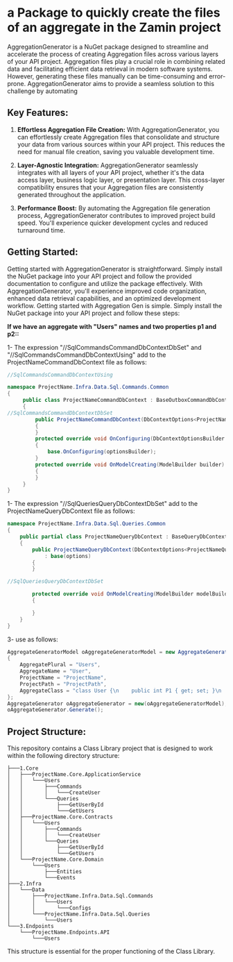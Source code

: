 # a Package to quickly create the files of an aggregate in the Zamin project


AggregationGenerator is a NuGet package designed to streamline and accelerate the process of creating Aggregation files across various layers of your API project. Aggregation files play a crucial role in combining related data and facilitating efficient data retrieval in modern software systems. However, generating these files manually can be time-consuming and error-prone. AggregationGenerator aims to provide a seamless solution to this challenge by automating

## Key Features:

1. **Effortless Aggregation File Creation:** With AggregationGenerator, you can effortlessly create Aggregation files that consolidate and structure your data from various sources within your API project. This reduces the need for manual file creation, saving you valuable development time.

2. **Layer-Agnostic Integration:** AggregationGenerator seamlessly integrates with all layers of your API project, whether it's the data access layer, business logic layer, or presentation layer. This cross-layer compatibility ensures that your Aggregation files are consistently generated throughout the application.

3. **Performance Boost:** By automating the Aggregation file generation process, AggregationGenerator contributes to improved project build speed. You'll experience quicker development cycles and reduced turnaround time.

## Getting Started:

Getting started with AggregationGenerator is straightforward. Simply install the NuGet package into your API project and follow the provided documentation to configure and utilize the package effectively. With AggregationGenerator, you'll experience improved code organization, enhanced data retrieval capabilities, and an optimized development workflow.
Getting started with Aggregation Gen is simple. Simply install the NuGet package into your API project and follow these steps:

**If we have an aggregate with "Users" names and two properties p1 and p2::**

1- The expression "//SqlCommandsCommandDbContextDbSet" and "//SqlCommandsCommandDbContextUsing" add to the ProjectNameCommandDbContext file as follows:
```C#
//SqlCommandsCommandDbContextUsing

namespace ProjectName.Infra.Data.Sql.Commands.Common
{
	 public class ProjectNameCommandDbContext : BaseOutboxCommandDbContext
	 {
//SqlCommandsCommandDbContextDbSet
		 public ProjectNameCommandDbContext(DbContextOptions<ProjectNameCommandDbContext> options) : base(options)
		 {
		 }
		 protected override void OnConfiguring(DbContextOptionsBuilder optionsBuilder)
		 {
			 base.OnConfiguring(optionsBuilder);
		 }
		 protected override void OnModelCreating(ModelBuilder builder)
		 {
		 }
	 }
}
```

1- The expression "//SqlQueriesQueryDbContextDbSet" add to the ProjectNameQueryDbContext file as follows:
```C#
namespace ProjectName.Infra.Data.Sql.Queries.Common
{
	public partial class ProjectNameQueryDbContext : BaseQueryDbContext
	{
		public ProjectNameQueryDbContext(DbContextOptions<ProjectNameQueryDbContext> options)
			: base(options)
		{
		}

//SqlQueriesQueryDbContextDbSet

		protected override void OnModelCreating(ModelBuilder modelBuilder)
		{

		}
	}
}
```

3- use as follows:
```C#
AggregateGeneratorModel oAggregateGeneratorModel = new AggregateGeneratorModel()
{
	AggregatePlural = "Users",
	AggregateName = "User",
	ProjectName = "ProjectName",
	ProjectPath = "ProjectPath",
	AggregateClass = "class User {\n    public int P1 { get; set; }\n    public string P2 { get; set; }\n}"
};
AggregateGenerator oAggregateGenerator = new(oAggregateGeneratorModel);
oAggregateGenerator.Generate();
```

## Project Structure:

This repository contains a Class Library project that is designed to work within the following directory structure:
```Tree
├───1.Core
│   ├───ProjectName.Core.ApplicationService
│   │   └───Users
│   │       ├───Commands
│   │       │   └───CreateUser
│   │       └───Queries
│   │           ├───GetUserById
│   │           └───GetUsers
│   ├───ProjectName.Core.Contracts
│   │   └───Users
│   │       ├───Commands
│   │       │   └───CreateUser
│   │       └───Queries
│   │           ├───GetUserById
│   │           └───GetUsers
│   └───ProjectName.Core.Domain
│       └───Users
│           ├───Entities
│           └───Events
├───2.Infra
│   └───Data
│       ├───ProjectName.Infra.Data.Sql.Commands
│       │   └───Users
│       │       └───Configs
│       └───ProjectName.Infra.Data.Sql.Queries
│           └───Users
└───3.Endpoints
    └───ProjectName.Endpoints.API
        └───Users
```

This structure is essential for the proper functioning of the Class Library.
